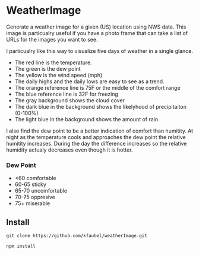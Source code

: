 # WeatherImage
Generate a weather image for a given (US) location using NWS data.  This image is particualry useful if you have a photo frame that can take a list of URLs for the images you want to see.  

I particualry like this way to visualize five days of weather in a single glance. 
* The red line is the temperature.
* The green is the dew point
* The yellow is the wind speed (mph)
* The daily highs and the daily lows are easy to see as a trend.  
* The orange reference line is 75F or the middle of the comfort range
* The blue reference line is 32F for freezing 
* The gray background shows the cloud cover
* The dark blue in the background shows the likelyhood of precipitaiton (0-100%)
* The light blue in the background shows the amount of rain.

I also find the dew point to be a better indication of comfort than humitity.  At night as the temperature cools and approaches the dew point the relative humitity increases.  During the day the difference increases so the relative humidity actualy decreases even though it is hotter.

### Dew Point
* <60 comfortable
* 60-65 sticky
* 65-70 uncomfortable
* 70-75 oppresive
* 75+ miserable

## Install
```
git clone https://github.com/kfaubel/weatherImage.git

npm install

npm start # Runs the app.ts file with embedded parameters
```
# Usage
## Lat/lon
This generates a 1920x1080 image that has a 5 day forecast for the given lat/lon.  

This can be used as a component by importing WeatherImage and calling getImageStream
and then piping the stream to a file or anywhere else.
```
const WeatherImage = require('./weatherimage');
    ...
    const weatherConfig: any = {
        agent: "user@domain.com",
        lat: "41.7476",
        lon: "-70.6676",
        title: "Forecast for Onset, MA"
    }

    const weatherImage = new WeatherImage();

    const imageStream = await weatherImage.getImageStream(weatherConfig);
    
```

## Zip code
The second form takes a zip code but requires a (free) mapquest key.
```
const WeatherImage = require('./weatherimage');
    ...
    const weatherConfig: any = {
        agent: "user@domain.com",
        zip: "02558",
        mapQuestKey: mapQuestKey.mapQuestKey,
        title: "Forecast for Onset, MA"
    }

    const weatherImage = new WeatherImage();

    const imageStream = await weatherImage.getImageStream(weatherConfig);
    
```
# Sample
The app.ts file is helpful to try it out.

You can just use the index.js file as a component of a bigger 
solution.

# Feedback
Feedback is always welcome.
